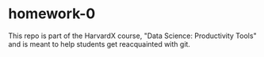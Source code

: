 # homework-0
This repo is part of the HarvardX course, "Data Science: Productivity Tools" and is meant to help students get reacquainted with git.
